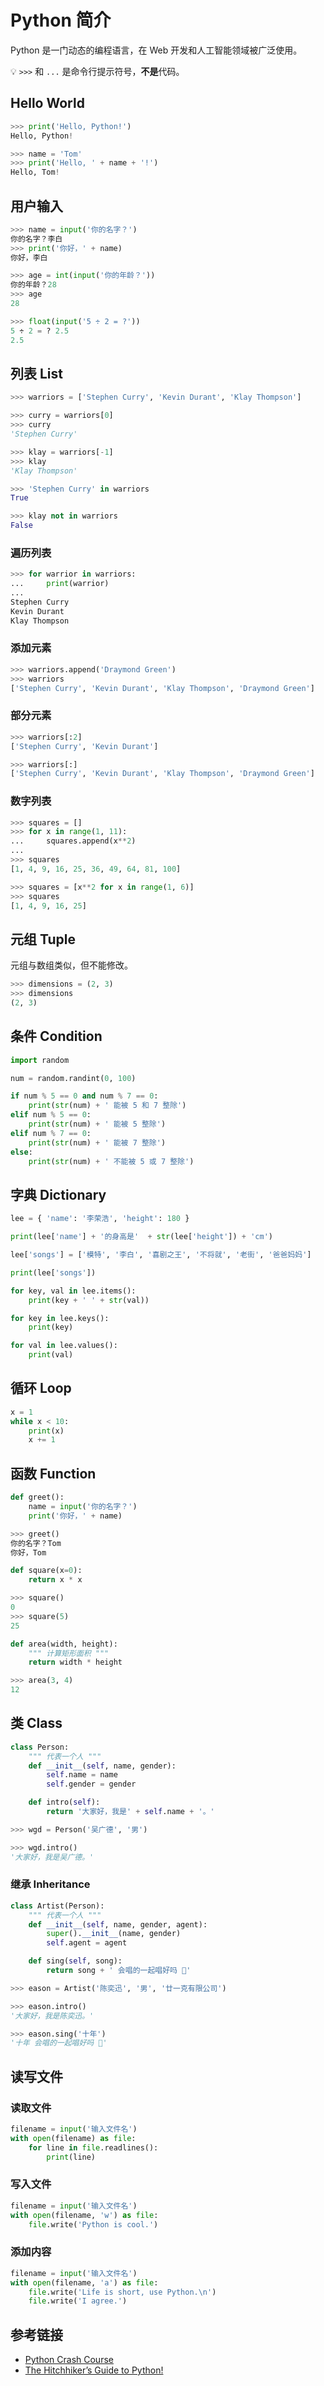 # Python 简介

Python 是一门动态的编程语言，在 Web 开发和人工智能领域被广泛使用。

💡 `>>>` 和 `...` 是命令行提示符号，**不是**代码。

## Hello World
```python
>>> print('Hello, Python!')
Hello, Python!

>>> name = 'Tom'
>>> print('Hello, ' + name + '!')
Hello, Tom!
```

## 用户输入
```python
>>> name = input('你的名字？')
你的名字？李白
>>> print('你好，' + name)
你好，李白

>>> age = int(input('你的年龄？'))
你的年龄？28
>>> age
28

>>> float(input('5 ÷ 2 = ?'))
5 ÷ 2 = ? 2.5
2.5
```

## 列表 List
```python
>>> warriors = ['Stephen Curry', 'Kevin Durant', 'Klay Thompson']

>>> curry = warriors[0]
>>> curry
'Stephen Curry'

>>> klay = warriors[-1]
>>> klay
'Klay Thompson'

>>> 'Stephen Curry' in warriors
True

>>> klay not in warriors
False
```
### 遍历列表
```python
>>> for warrior in warriors:
...     print(warrior)
...
Stephen Curry
Kevin Durant
Klay Thompson
```

### 添加元素
```python
>>> warriors.append('Draymond Green')
>>> warriors
['Stephen Curry', 'Kevin Durant', 'Klay Thompson', 'Draymond Green']
```
### 部分元素
```python
>>> warriors[:2]
['Stephen Curry', 'Kevin Durant']

>>> warriors[:]
['Stephen Curry', 'Kevin Durant', 'Klay Thompson', 'Draymond Green']
```

### 数字列表
```python
>>> squares = []
>>> for x in range(1, 11):
...     squares.append(x**2)
...
>>> squares
[1, 4, 9, 16, 25, 36, 49, 64, 81, 100]

>>> squares = [x**2 for x in range(1, 6)]
>>> squares
[1, 4, 9, 16, 25]
```
## 元组 Tuple
元组与数组类似，但不能修改。
```python
>>> dimensions = (2, 3)
>>> dimensions
(2, 3)
```
## 条件 Condition
```python
import random

num = random.randint(0, 100)

if num % 5 == 0 and num % 7 == 0:
    print(str(num) + ' 能被 5 和 7 整除')
elif num % 5 == 0:
    print(str(num) + ' 能被 5 整除')
elif num % 7 == 0:
    print(str(num) + ' 能被 7 整除')
else:
    print(str(num) + ' 不能被 5 或 7 整除')
```

## 字典 Dictionary
```python
lee = { 'name': '李荣浩', 'height': 180 }

print(lee['name'] + '的身高是'  + str(lee['height']) + 'cm')

lee['songs'] = ['模特', '李白', '喜剧之王', '不将就', '老街', '爸爸妈妈']

print(lee['songs'])

for key, val in lee.items():
    print(key + ' ' + str(val))

for key in lee.keys():
    print(key)

for val in lee.values():
    print(val)
```
## 循环 Loop
```python
x = 1
while x < 10:
    print(x)
    x += 1
```

## 函数 Function
```python
def greet():
    name = input('你的名字？')
    print('你好，' + name)
```
```python
>>> greet()
你的名字？Tom
你好，Tom
```

```python
def square(x=0):
    return x * x
```
```python
>>> square()
0
>>> square(5)
25
```

```python
def area(width, height):
    """ 计算矩形面积 """
    return width * height
```
```python
>>> area(3, 4)
12
```

## 类 Class
```python
class Person:
    """ 代表一个人 """
    def __init__(self, name, gender):
        self.name = name
        self.gender = gender

    def intro(self):
        return '大家好，我是' + self.name + '。'
```
```python
>>> wgd = Person('吴广德', '男')

>>> wgd.intro()
'大家好，我是吴广德。'
```
### 继承 Inheritance
```python
class Artist(Person):
    """ 代表一个人 """
    def __init__(self, name, gender, agent):
        super().__init__(name, gender)
        self.agent = agent

    def sing(self, song):
        return song + ' 会唱的一起唱好吗 🎸'
```
```python
>>> eason = Artist('陈奕迅', '男', '廿一克有限公司')

>>> eason.intro()
'大家好，我是陈奕迅。'

>>> eason.sing('十年')
'十年 会唱的一起唱好吗 🎸'
```

## 读写文件
### 读取文件
```python
filename = input('输入文件名')
with open(filename) as file:
    for line in file.readlines():
        print(line)
```
### 写入文件
```python
filename = input('输入文件名')
with open(filename, 'w') as file:
    file.write('Python is cool.')
```

### 添加内容
```python
filename = input('输入文件名')
with open(filename, 'a') as file:
    file.write('Life is short, use Python.\n')
    file.write('I agree.')
```

## 参考链接
* [Python Crash Course](http://ehmatthes.github.io/pcc/cheatsheets/README.html)
* [The Hitchhiker’s Guide to Python!](http://docs.python-guide.org/en/latest)
